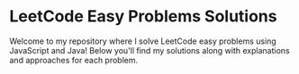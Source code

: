 # LeetCode Easy Problems Solutions

Welcome to my repository where I solve LeetCode easy problems using JavaScript and Java! Below you'll find my solutions along with explanations and approaches for each problem.
